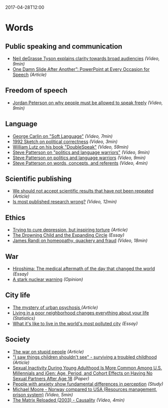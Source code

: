 2017-04-28T12:00
# Words

## Public speaking and communication
* [Neil deGrasse Tyson explains clarity towards broad audiencies](https://www.youtube.com/watch?v=XkjxVTeQp-I) _(Video, 9min)_
* [One Damn Slide After Another”: PowerPoint at Every Occasion for Speech](http://computationalculture.net/one-damn-slide-after-another-powerpoint-at-every-occasion-for-speech/) _(Article)_

## Freedom of speech
* [Jordan Peterson on why people must be allowed to speak freely](https://youtu.be/G59QpvdQa5w) _(Video, 9min)_

## Language
* [George Carlin on "Soft Language"](https://www.youtube.com/watch?v=h67k9eEw9AY) _(Video, 7min)_
* [1992 Sketch on political correctness](https://www.youtube.com/watch?v=77M2e3APoXk) _(Video, 3min)_
* [William Lutz on his book "DoubleSpeak"](https://youtu.be/8ZpIv7T8oEY) _(Video, 59min)_
* [Steve Patterson on "politics and language warriors"](https://youtu.be/Hmlnakt-HVg) _(Video, 9min)_
* [Steve Patterson on politics and language warriors](https://www.youtube.com/watch?v=Hmlnakt-HVg) _(Video, 9min)_
* [Steve Patterson on words, concepts, and referents](https://www.youtube.com/watch?v=_8j9gkc-zjk) _(Video, 4min)_

## Scientific publishing
* [We should not accept scientific results that have not been repeated](http://nautil.us/blog/we-should-not-accept-scientific-results-that-have-not-been-repeated) _(Article)_
* [Is most published research wrong?](https://www.youtube.com/watch?v=42QuXLucH3Q) _(Video, 12min)_

## Ethics
* [Trying to cure depression, but inspiring torture](http://www.newyorker.com/science/maria-konnikova/theory-psychology-justified-torture) _(Article)_
* [The Drowning Child and the Expanding Circle](https://www.utilitarian.net/singer/by/199704--.htm) _(Essay)_
* [James Randi on homeopathy, quackery and fraud](https://youtu.be/c0Z7KeNCi7g) _(Video, 18min)_

## War
* [Hiroshima: The medical aftermath of the day that changed the world](http://hiroshima.australiandoctor.com.au/#c1) _(Essay)_
* [A stark nuclear warning](http://www.nybooks.com/articles/2016/07/14/a-stark-nuclear-warning/) _(Opinion)_

## City life
* [The mystery of urban psychosis ](https://www.theatlantic.com/health/archive/2016/07/the-enigma-of-urban-psychosis/491141/?single_page=true) _(Article)_
* [Living in a poor neighborhood changes everything about your life](http://www.vox.com/2016/6/6/11852640/cartoon-poor-neighborhoods) _(Statistics)_
* [What it's like to live in the world's most polluted city](http://news.nationalgeographic.com/2016/04/160425-new-delhi-most-polluted-city-matthieu-paley/) _(Essay)_

## Society
* [The war on stupid people](https://www.theatlantic.com/magazine/archive/2016/07/the-war-on-stupid-people/485618/?single_page=true) _(Article)_
* ["I saw things children shouldn't see" - surviving a troubled childhood](https://mosaicscience.com/story/surviving-troubled-childhood-resilience-neglect-adversity) _(Article)_
* [Sexual Inactivity During Young Adulthood Is More Common Among U.S. Millennials and iGen: Age, Period, and Cohort Effects on Having No Sexual Partners After Age 18](http://link.springer.com/article/10.1007/s10508-016-0798-z) _(Paper)_
* [People with anxiety show fundamental differences in perception](https://www.eurekalert.org/pub_releases/2016-03/cp-pwa022516.php) _(Study)_
* [Michael Moore - Norway compared to USA (Resources management, prison system)](https://www.youtube.com/watch?v=QbJaGIyM65k) _(Video, 5min)_
* [The Matrix Reloaded (2003) - Causality](https://www.youtube.com/watch?v=U24-PF0_Zj4) _(Video, 4min)_
